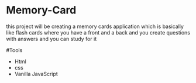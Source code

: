 # Memory-Card
this project will be creating a memory cards application which is basically like flash cards where you have a front and a back and you create questions with answers and you can study for it

#Tools
- Html
- css
- Vanilla JavaScript
